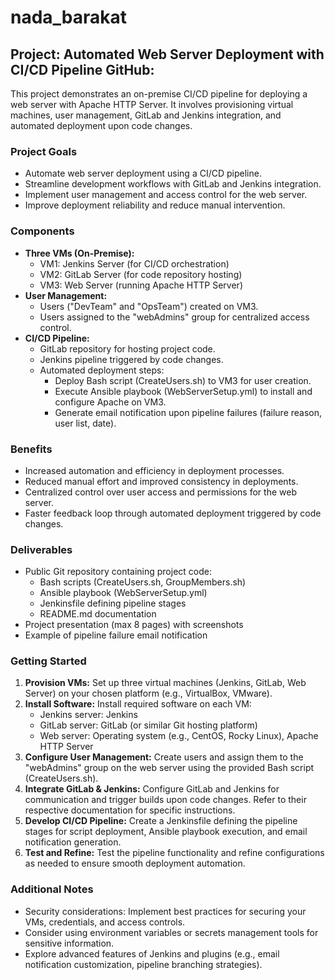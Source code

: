 # nada_barakat
## Project: Automated Web Server Deployment with CI/CD Pipeline GitHub:
This project demonstrates an on-premise CI/CD pipeline for deploying a web server with Apache HTTP Server. It involves provisioning virtual machines, user management, GitLab and Jenkins integration, and automated deployment upon code changes.

### Project Goals
* Automate web server deployment using a CI/CD pipeline.
* Streamline development workflows with GitLab and Jenkins integration.
* Implement user management and access control for the web server.
* Improve deployment reliability and reduce manual intervention.

### Components
* **Three VMs (On-Premise):**
    * VM1: Jenkins Server (for CI/CD orchestration)
    * VM2: GitLab Server (for code repository hosting)
    * VM3: Web Server (running Apache HTTP Server)
* **User Management:**
    * Users ("DevTeam" and "OpsTeam") created on VM3.
    * Users assigned to the "webAdmins" group for centralized access control.
* **CI/CD Pipeline:**
    * GitLab repository for hosting project code.
    * Jenkins pipeline triggered by code changes.
    * Automated deployment steps:
        - Deploy Bash script (CreateUsers.sh) to VM3 for user creation.
        - Execute Ansible playbook (WebServerSetup.yml) to install and configure Apache on VM3.
        - Generate email notification upon pipeline failures (failure reason, user list, date).

### Benefits
* Increased automation and efficiency in deployment processes.
* Reduced manual effort and improved consistency in deployments.
* Centralized control over user access and permissions for the web server.
* Faster feedback loop through automated deployment triggered by code changes.

### Deliverables
* Public Git repository containing project code:
    * Bash scripts (CreateUsers.sh, GroupMembers.sh)
    * Ansible playbook (WebServerSetup.yml)
    * Jenkinsfile defining pipeline stages
    * README.md documentation
* Project presentation (max 8 pages) with screenshots
* Example of pipeline failure email notification

### Getting Started
1. **Provision VMs:** Set up three virtual machines (Jenkins, GitLab, Web Server) on your chosen platform (e.g., VirtualBox, VMware).
2. **Install Software:** Install required software on each VM:
    * Jenkins server: Jenkins
    * GitLab server: GitLab (or similar Git hosting platform)
    * Web server: Operating system (e.g., CentOS, Rocky Linux), Apache HTTP Server
3. **Configure User Management:** Create users and assign them to the "webAdmins" group on the web server using the provided Bash script (CreateUsers.sh).
4. **Integrate GitLab & Jenkins:** Configure GitLab and Jenkins for communication and trigger builds upon code changes. Refer to their respective documentation for specific instructions.
5. **Develop CI/CD Pipeline:** Create a Jenkinsfile defining the pipeline stages for script deployment, Ansible playbook execution, and email notification generation.
6. **Test and Refine:** Test the pipeline functionality and refine configurations as needed to ensure smooth deployment automation.

### Additional Notes
* Security considerations: Implement best practices for securing your VMs, credentials, and access controls.
* Consider using environment variables or secrets management tools for sensitive information.
* Explore advanced features of Jenkins and plugins (e.g., email notification customization, pipeline branching strategies).
